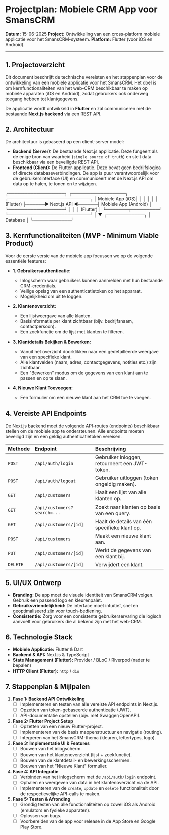 
# Projectplan: Mobiele CRM App voor SmansCRM

**Datum:** 15-06-2025
**Project:** Ontwikkeling van een cross-platform mobiele applicatie voor het SmansCRM-systeem.
**Platform:** Flutter (voor iOS en Android).

---

## 1. Projectoverzicht

Dit document beschrijft de technische vereisten en het stappenplan voor de ontwikkeling van een mobiele applicatie voor het SmansCRM. Het doel is om kernfunctionaliteiten van het web-CRM beschikbaar te maken op mobiele apparaten (iOS en Android), zodat gebruikers ook onderweg toegang hebben tot klantgegevens.

De applicatie wordt ontwikkeld in **Flutter** en zal communiceren met de bestaande **Next.js backend** via een REST API.

## 2. Architectuur

De architectuur is gebaseerd op een client-server model:

-   **Backend (Server):** De bestaande Next.js applicatie. Deze fungeert als de enige bron van waarheid (`single source of truth`) en stelt data beschikbaar via een beveiligde REST API.
-   **Frontend (Client):** De Flutter-applicatie. Deze bevat geen bedrijfslogica of directe databaseverbindingen. De app is puur verantwoordelijk voor de gebruikersinterface (UI) en communiceert met de Next.js API om data op te halen, te tonen en te wijzigen.


┌──────────────────┐      ┌─────────────────┐      ┌──────────────────────────┐
│ Mobiele App (iOS)│      │                 │      │                          │
│     (Flutter)    ├──────►   Next.js API   ◄──────┤   Mobiele App (Android)  │
└──────────────────┘      │                 │      │        (Flutter)         │
                        └───────┬─────────┘      └──────────────────────────┘
                                │
                                ▼
                           ┌────────────┐
                           │  Database  │
                           └────────────┘


## 3. Kernfunctionaliteiten (MVP - Minimum Viable Product)

Voor de eerste versie van de mobiele app focussen we op de volgende essentiële features:

-   **1. Gebruikersauthenticatie:**
    -   Inlogscherm waar gebruikers kunnen aanmelden met hun bestaande CRM-credentials.
    -   Veilige opslag van een authenticatietoken op het apparaat.
    -   Mogelijkheid om uit te loggen.

-   **2. Klantenoverzicht:**
    -   Een lijstweergave van alle klanten.
    -   Basisinformatie per klant zichtbaar (bijv. bedrijfsnaam, contactpersoon).
    -   Een zoekfunctie om de lijst met klanten te filteren.

-   **3. Klantdetails Bekijken & Bewerken:**
    -   Vanuit het overzicht doorklikken naar een gedetailleerde weergave van een specifieke klant.
    -   Alle klantvelden (naam, adres, contactgegevens, notities etc.) zijn zichtbaar.
    -   Een "Bewerken" modus om de gegevens van een klant aan te passen en op te slaan.

-   **4. Nieuwe Klant Toevoegen:**
    -   Een formulier om een nieuwe klant aan het CRM toe te voegen.

## 4. Vereiste API Endpoints

De Next.js backend moet de volgende API-routes (endpoints) beschikbaar stellen om de mobiele app te ondersteunen. Alle endpoints moeten beveiligd zijn en een geldig authenticatietoken vereisen.

| Methode | Endpoint                    | Beschrijving                                  |
| :------ | :-------------------------- | :-------------------------------------------- |
| `POST`  | `/api/auth/login`           | Gebruiker inloggen, retourneert een JWT-token.|
| `POST`  | `/api/auth/logout`          | Gebruiker uitloggen (token ongeldig maken).  |
| `GET`   | `/api/customers`            | Haalt een lijst van alle klanten op.          |
| `GET`   | `/api/customers?search=...` | Zoekt naar klanten op basis van een query.    |
| `GET`   | `/api/customers/[id]`       | Haalt de details van één specifieke klant op. |
| `POST`  | `/api/customers`            | Maakt een nieuwe klant aan.                   |
| `PUT`   | `/api/customers/[id]`       | Werkt de gegevens van een klant bij.          |
| `DELETE`| `/api/customers/[id]`       | Verwijdert een klant.                         |

## 5. UI/UX Ontwerp

-   **Branding:** De app moet de visuele identiteit van SmansCRM volgen. Gebruik een passend logo en kleurenpalet.
-   **Gebruiksvriendelijkheid:** De interface moet intuïtief, snel en geoptimaliseerd zijn voor touch-bediening.
-   **Consistentie:** Zorg voor een consistente gebruikerservaring die logisch aanvoelt voor gebruikers die al bekend zijn met het web-CRM.

## 6. Technologie Stack

-   **Mobiele Applicatie:** Flutter & Dart
-   **Backend & API:** Next.js & TypeScript
-   **State Management (Flutter):** Provider / BLoC / Riverpod (nader te bepalen)
-   **HTTP Client (Flutter):** `http` / `dio`

## 7. Stappenplan & Mijlpalen

1.  **Fase 1: Backend API Ontwikkeling**
    -   [ ] Implementeren en testen van alle vereiste API endpoints in Next.js.
    -   [ ] Opzetten van token-gebaseerde authenticatie (JWT).
    -   [ ] API-documentatie opstellen (bijv. met Swagger/OpenAPI).

2.  **Fase 2: Flutter Project Setup**
    -   [ ] Opzetten van een nieuw Flutter-project.
    -   [ ] Implementeren van de basis mappenstructuur en navigatie (routing).
    -   [ ] Integreren van het SmansCRM-thema (kleuren, lettertypes, logo).

3.  **Fase 3: Implementatie UI & Features**
    -   [ ] Bouwen van het inlogscherm.
    -   [ ] Bouwen van het klantenoverzicht (lijst + zoekfunctie).
    -   [ ] Bouwen van de klantdetail- en bewerkingsschermen.
    -   [ ] Bouwen van het "Nieuwe Klant" formulier.

4.  **Fase 4: API Integratie**
    -   [ ] Verbinden van het inlogscherm met de `/api/auth/login` endpoint.
    -   [ ] Ophalen en weergeven van data in het klantenoverzicht via de API.
    -   [ ] Implementeren van de `create`, `update` en `delete` functionaliteit door de respectievelijke API-calls te maken.

5.  **Fase 5: Testen & Afronding**
    -   [ ] Grondig testen van alle functionaliteiten op zowel iOS als Android (emulators en fysieke apparaten).
    -   [ ] Oplossen van bugs.
    -   [ ] Voorbereiden van de app voor release in de App Store en Google Play Store.
